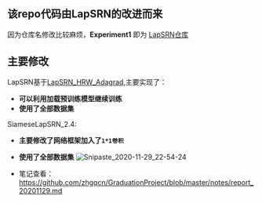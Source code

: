 ## 该repo代码由LapSRN的改进而来

因为仓库名修改比较麻烦，**Experiment1** 即为 [LapSRN仓库](https://github.com/zhgqcn/GraduationProject/tree/master/LapSRN)

## 主要修改
LapSRN基于[LapSRN_HRW_Adagrad](https://github.com/zhgqcn/GraduationProject/tree/master/LapSRN/LapSRN_HRW_Adagrad),主要实现了：
- **可以利用加载预训练模型继续训练**
- **使用了全部数据集**

SiameseLapSRN_2.4:
- **主要修改了网络框架加入了`1*1卷积`**
- **使用了全部数据集**
![Snipaste_2020-11-29_22-54-24](https://tva1.sinaimg.cn/large/005tpOh1ly1gl71lmj8eyj310x0jpq4p.jpg)

- 笔记查看：https://github.com/zhgqcn/GraduationProject/blob/master/notes/report_20201129.md
